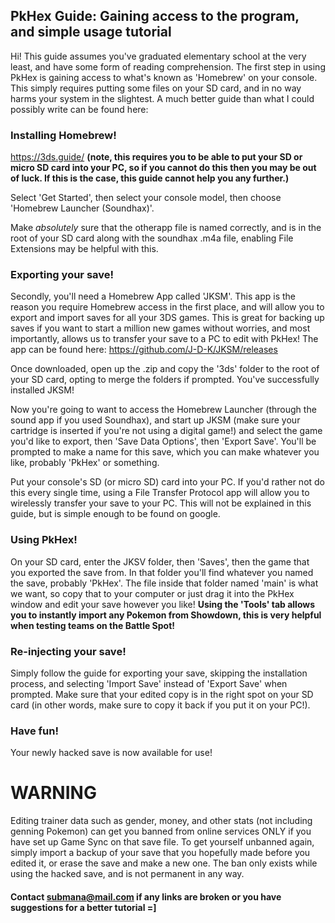 ## PkHex Guide: Gaining access to the program, and simple usage tutorial

Hi! This guide assumes you've graduated elementary school at the very least, and have some form of reading comprehension. The first step in using PkHex is gaining access to what's known as 'Homebrew' on your console. This simply requires putting some files on your SD card, and in no way harms your system in the slightest. A much better guide than what I could possibly write can be found here:

### Installing Homebrew!

https://3ds.guide/ **(note, this requires you to be able to put your SD or micro SD card into your PC, so if you cannot do this then you may be out of luck. If this is the case, this guide cannot help you any further.)**

Select 'Get Started', then select your console model, then choose 'Homebrew Launcher (Soundhax)'.

Make _absolutely_ sure that the otherapp file is named correctly, and is in the root of your SD card along with the soundhax .m4a file, enabling File Extensions may be helpful with this.

### Exporting your save!

Secondly, you'll need a Homebrew App called 'JKSM'. This app is the reason you require Homebrew access in the first place, and will allow you to export and import saves for all your 3DS games. This is great for backing up saves if you want to start a million new games without worries, and most importantly, allows us to transfer your save to a PC to edit with PkHex! The app can be found here: https://github.com/J-D-K/JKSM/releases

Once downloaded, open up the .zip and copy the '3ds' folder to the root of your SD card, opting to merge the folders if prompted. You've successfully installed JKSM!

Now you're going to want to access the Homebrew Launcher (through the sound app if you used Soundhax), and start up JKSM (make sure your cartridge is inserted if you're not using a digital game!) and select the game you'd like to export, then 'Save Data Options', then 'Export Save'. You'll be prompted to make a name for this save, which you can make whatever you like, probably 'PkHex' or something.

Put your console's SD (or micro SD) card into your PC. If you'd rather not do this every single time, using a File Transfer Protocol app will allow you to wirelessly transfer your save to your PC. This will not be explained in this guide, but is simple enough to be found on google.

### Using PkHex!

On your SD card, enter the JKSV folder, then 'Saves', then the game that you exported the save from. In that folder you'll find whatever you named the save, probably 'PkHex'. The file inside that folder named 'main' is what we want, so copy that to your computer or just drag it into the PkHex window and edit your save however you like! **Using the 'Tools' tab allows you to instantly import any Pokemon from Showdown, this is very helpful when testing teams on the Battle Spot!**


### Re-injecting your save!

Simply follow the guide for exporting your save, skipping the installation process, and selecting 'Import Save' instead of 'Export Save' when prompted. Make sure that your edited copy is in the right spot on your SD card (in other words, make sure to copy it back if you put it on your PC!).

### Have fun!

Your newly hacked save is now available for use!


# WARNING

Editing trainer data such as gender, money, and other stats (not including genning Pokemon) can get you banned from online services ONLY if you have set up Game Sync on that save file. To get yourself unbanned again, simply import a backup of your save that you hopefully made before you edited it, or erase the save and make a new one. The ban only exists while using the hacked save, and is not permanent in any way.

#### Contact submana@mail.com if any links are broken or you have suggestions for a better tutorial =]

